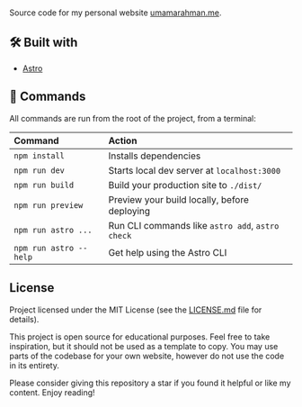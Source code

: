 # <website name>
Source code for my personal website [umamarahman.me](https://www.umamarahman.me/).

## 🛠️ Built with
- [Astro](https://astro.build/)

## 🧞 Commands

All commands are run from the root of the project, from a terminal:

| Command                | Action                                           |
| :--------------------- | :----------------------------------------------- |
| `npm install`          | Installs dependencies                            |
| `npm run dev`          | Starts local dev server at `localhost:3000`      |
| `npm run build`        | Build your production site to `./dist/`          |
| `npm run preview`      | Preview your build locally, before deploying     |
| `npm run astro ...`    | Run CLI commands like `astro add`, `astro check` |
| `npm run astro --help` | Get help using the Astro CLI                     |

## License
<!-- TODO update the link to license -->
Project licensed under the MIT License (see the [LICENSE.md](LICENSE.md) file for details).

This project is open source for educational purposes. Feel free to take inspiration, but it should not be used as a template to copy. You may use parts of the codebase for your own website, however do not use the code in its entirety.

Please consider giving this repository a star if you found it helpful or like my content. Enjoy reading!
